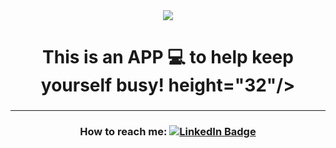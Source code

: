 <div align="center">
  <img src="https://media.giphy.com/media/dsPBfiEEozyXUXShhB/giphy.gif"/>
</div>

<h1 align="center"> This is an APP 💻 to help keep yourself busy! height="32"/> </h1>
<h3 align="center">  </h3>
<hr>
<div id="badges" align="center">
  <h3>How to reach me: <a href="https://www.linkedin.com/in/qainna/">
    <img src="https://img.shields.io/badge/LinkedIn-blue?style=for-the-badge&logo=linkedin&logoColor=white" alt="LinkedIn Badge"/></a>
  </h3>
</div>
